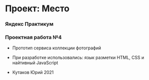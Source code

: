 # Проект: Место

### Яндекс Практикум
### Проектная работа №4

* Прототип сервиса коллекции фотографий

* При разработке использовались: язык разметки HTML, CSS и найтивный JavaScript

* Кутаков Юрий 2021




